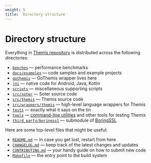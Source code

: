 ```yaml
---
weight: 5
title:  Directory structure
---
```


# Directory structure

Everything in [Themis repository](https://github.com/cossacklabs/themis/)
is distributed across the following directories:

  - [`benches`](https://github.com/cossacklabs/themis/tree/master/benches) —
    performance benchmarks
  - [`docs/examples`](https://github.com/cossacklabs/themis/tree/master/docs/examples) —
    code samples and example projects
  - [`gothemis`](https://github.com/cossacklabs/themis/tree/master/gothemis) —
    GoThemis wrapper lives here
  - [`jni`](https://github.com/cossacklabs/themis/tree/master/jni) —
    native code for Android, Java, Kotlin
  - [`scripts`](https://github.com/cossacklabs/themis/tree/master/scripts) —
    miscellaneous supporting scripts
  - [`src/soter`](https://github.com/cossacklabs/themis/tree/master/src/soter) —
    Soter source code
  - [`src/themis`](https://github.com/cossacklabs/themis/tree/master/src/themis) —
    Themis source code
  - [`src/wrappers/themis`](https://github.com/cossacklabs/themis/tree/master/src/wrappers/themis) —
    high-level language wrappers for Themis
  - [`tests`](https://github.com/cossacklabs/themis/tree/master/tests) —
    exactly what it says on the tin
  - [`tools`](https://github.com/cossacklabs/themis/tree/master/tools) —
    [command-line utilities](/docs/themis/debugging/cli-utilities/)
    and other tools for testing Themis
  - [`third_party/boringssl`](https://github.com/cossacklabs/themis/tree/master/third_party/boringssl) —
    submodule of [BoringSSL](https://boringssl.googlesource.com/boringssl/)

Here are some top-level files that might be useful:

  - [`README.md`](https://github.com/cossacklabs/themis#readme) —
    in case you get lost, restart from here
  - [`CHANGELOG.md`](https://github.com/cossacklabs/themis/blob/master/CHANGELOG.md) —
    keep track of the latest changes and updates
  - [`CONTRIBUTING.md`](https://github.com/cossacklabs/themis/blob/master/CONTRIBUTING.md) —
    your handy guide on how to submit new code
  - [`Makefile`](https://github.com/cossacklabs/themis/blob/master/Makefile) —
    the entry point to the build system
